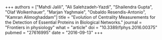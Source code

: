 +++
authors = ["Mahdi Jalili", "Ali Salehzadeh-Yazdi", "Shailendra Gupta", "Olaf Wolkenhauer", "Marjan Yaghmaie", "Osbaldo Resendis-Antonio", "Kamran Alimoghaddam"]
title = "Evolution of Centrality Measurements for the Detection of Essential Proteins in Biological Networks."
journal = "Frontiers in physiology"
what = "article"
doi = "10.3389/fphys.2016.00375"
pubmed = "27616995"
date = "2016-09-13"
+++

